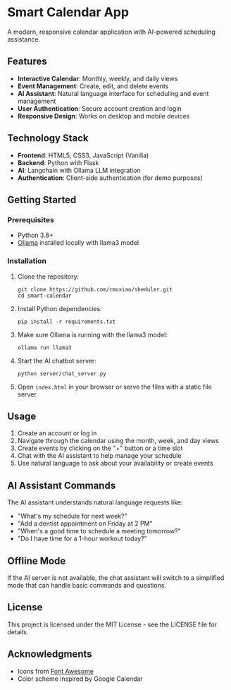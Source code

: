 # Smart Calendar App

A modern, responsive calendar application with AI-powered scheduling assistance.

## Features

- **Interactive Calendar**: Monthly, weekly, and daily views
- **Event Management**: Create, edit, and delete events
- **AI Assistant**: Natural language interface for scheduling and event management
- **User Authentication**: Secure account creation and login
- **Responsive Design**: Works on desktop and mobile devices

## Technology Stack

- **Frontend**: HTML5, CSS3, JavaScript (Vanilla)
- **Backend**: Python with Flask
- **AI**: Langchain with Ollama LLM integration
- **Authentication**: Client-side authentication (for demo purposes)

## Getting Started

### Prerequisites

- Python 3.8+
- [Ollama](https://ollama.ai/) installed locally with llama3 model

### Installation

1. Clone the repository:
   ```
   git clone https://github.com/cmuxiao/sheduler.git
   cd smart-calendar
   ```

2. Install Python dependencies:
   ```
   pip install -r requirements.txt
   ```

3. Make sure Ollama is running with the llama3 model:
   ```
   ollama run llama3
   ```

4. Start the AI chatbot server:
   ```
   python server/chat_server.py
   ```

5. Open `index.html` in your browser or serve the files with a static file server.

## Usage

1. Create an account or log in
2. Navigate through the calendar using the month, week, and day views
3. Create events by clicking on the "+" button or a time slot
4. Chat with the AI assistant to help manage your schedule
5. Use natural language to ask about your availability or create events

## AI Assistant Commands

The AI assistant understands natural language requests like:
- "What's my schedule for next week?"
- "Add a dentist appointment on Friday at 2 PM"
- "When's a good time to schedule a meeting tomorrow?"
- "Do I have time for a 1-hour workout today?"

## Offline Mode

If the AI server is not available, the chat assistant will switch to a simplified mode that can handle basic commands and questions.

## License

This project is licensed under the MIT License - see the LICENSE file for details.

## Acknowledgments

- Icons from [Font Awesome](https://fontawesome.com/)
- Color scheme inspired by Google Calendar 